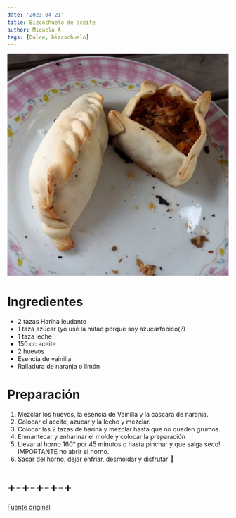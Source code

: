 ```yaml
---
date: '2023-04-21'
title: Bizcochuelo de aceite
author: Micaela A 
tags: [Dulce, bizcochuelo]
---
```


![imagen de las empanadas](
    /images/empanadasVerdura1.webp)
# Ingredientes
- 2 tazas Harina leudante
- 1 taza azúcar (yo usé la mitad porque soy azucarfóbico(?)
- 1 taza leche
- 150 cc aceite
- 2 huevos
- Esencia de vainilla
- Ralladura de naranja o limón



# Preparación
1. Mezclar los huevos, la esencia de Vainilla y la cáscara de naranja.
2. Colocar el aceite, azucar y la leche y mezclar.
3. Colocar las 2 tazas de harina y mezclar hasta que no queden grumos.
4. Enmantecar y enharinar el molde y colocar la preparación 
5. Llevar al horno 160° por 45 minutos o hasta pinchar y que salga seco! IMPORTANTE no abrir el horno.
6. Sacar del horno, dejar enfriar, desmoldar y disfrutar 💖

# +-+-+-+-+

[Fuente original](https://cookpad.com/ar/recetas/8388776-bizcochuelo-casero-super-humedo-esponjoso-y-facil)